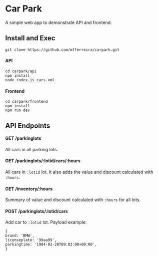 # Car Park
A simple web app to demonstrate API and frontend.

## Install and Exec

    git clone https://github.com/mfferreira/carpark.git

#### API
	
    cd carpark/api
    npm install
    node index.js cars.xml
    
#### Frontend
    cd carpark/frontend
    npm install
    npm run dev

## API Endpoints
#### GET /parkinglots
All cars in all parking lots.

#### GET /parkinglots/:lotid/cars/:hours
All cars in `:lotid` lot. It also adds the value and discount calculated with `:hours`.

#### GET /inventory/:hours
Summary of value and discount calculated with `:hours` for all lots.

#### POST /parkinglots/:lotid/cars
Add car to `:lotid` lot. Payload example:

	{
    brand: 'BMW',
    licenseplate: '99aa99',
    parkingtime: '1984-02-28T09:03:00+00:00',
    }
